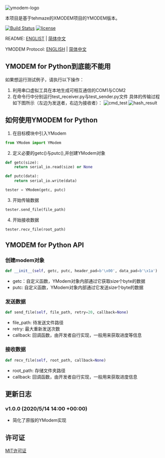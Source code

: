 ![ymodem-logo](https://raw.githubusercontent.com/alexwoo1900/ymodem/master/docs/assets/ymodem-logo.png)

本项目是基于tehmaze的XMODEM项目的YMODEM版本。

[![Build Status](https://www.travis-ci.org/alexwoo1900/ymodem.svg?branch=master)](https://www.travis-ci.org/alexwoo1900/ymodem)
[![license](https://img.shields.io/github/license/mashape/apistatus.svg)](https://opensource.org/licenses/MIT)

README: [ENGLIST](https://github.com/alexwoo1900/ymodem/blob/master/README.md) | [简体中文](https://github.com/alexwoo1900/ymodem/blob/master/README_CN.md)

YMODEM Protocol: [ENGLISH](https://github.com/alexwoo1900/ymodem/blob/master/YMODEM.md) | [简体中文](https://github.com/alexwoo1900/ymodem/blob/master/YMODEM_CN.md)

## YMODEM for Python到底能不能用
如果想运行测试例子，请执行以下操作：
1. 利用串口虚拟工具在本地生成可相互通信的COM1与COM2
2. 在命令行中分别运行test_receiver.py与test_sender.py文件
具体的传输过程如下图所示（左边为发送者，右边为接收者）：
![cmd_test](https://raw.githubusercontent.com/alexwoo1900/ymodem/master/docs/assets/cmd_test.png)
![hash_result](https://raw.githubusercontent.com/alexwoo1900/ymodem/master/docs/assets/hash_result.png)

## 如何使用YMODEM for Python
1. 在目标模块中引入YModem
```python
from YModem import YModem
```

2. 定义必要的getc()与putc(),并创建YModem对象
```python
def getc(size):
    return serial_io.read(size) or None

def putc(data):
    return serial_io.write(data)

tester = YModem(getc, putc)
```

3. 开始传输数据
```python
tester.send_file(file_path)
```

4. 开始接收数据
```python
tester.recv_file(root_path)
```

## YMODEM for Python API

### 创建modem对象
```python
def __init__(self, getc, putc, header_pad=b'\x00', data_pad=b'\x1a')
```
- getc：自定义函数，YModem对象内部通过它获取size个byte的数据
- putc: 自定义函数，YModem对象内部通过它发送size个byte的数据

### 发送数据
```python
def send_file(self, file_path, retry=20, callback=None)
```
- file_path: 待发送文件路径
- retry: 最大重新发送次数
- callback: 回调函数，由开发者自行实现，一般用来获取进度等信息

### 接收数据
```python
def recv_file(self, root_path, callback=None)
```
- root_path: 存储文件夹路径
- callback: 回调函数，由开发者自行实现，一般用来获取进度信息

## 更新日志
### v1.0.0 (2020/5/14 14:00 +00:00)
- 简化了原版的YModem实现

## 许可证
[MIT许可证](https://opensource.org/licenses/MIT)